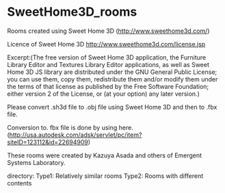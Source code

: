 # SweetHome3D_rooms

Rooms created using Sweet Home 3D (http://www.sweethome3d.com/)

Licence of Sweet Home 3D http://www.sweethome3d.com/license.jsp

Excerpt:(The free version of Sweet Home 3D application, the Furniture Library Editor and Textures Library Editor applications, as well as Sweet Home 3D JS library are distributed under the GNU General Public License; you can use them, copy them, redistribute them and/or modify them under the terms of that license as published by the Free Software Foundation; either version 2 of the License, or (at your option) any later version.)

Please convert .sh3d file to .obj file using Sweet Home 3D and then to .fbx file.

Conversion to. fbx file is done by using here. (http://usa.autodesk.com/adsk/servlet/pc/item?siteID=123112&id=22694909)

These rooms were created by Kazuya Asada and others of Emergent Systems Laboratory.

directory:
Type1: Relatively similar rooms
Type2: Rooms with different contents
